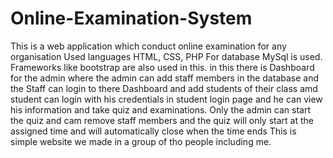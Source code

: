 # Online-Examination-System 
This is a web application which conduct online examination for any organisation 
Used languages HTML, CSS, PHP
For database MySql is used.
Frameworks like bootstrap are also used in this.
in this there is Dashboard for the admin where the admin can add staff members in the database 
and the Staff can login to there Dashboard and add students of their class 
amd student can login with his credentials in student login page and he can view his information 
and take quiz and examinations.
Only the admin can start the quiz and cam remove staff members 
and the quiz will only start at the assigned time and will automatically close when the time ends 
This is simple website we made in a group of tho people including me.
